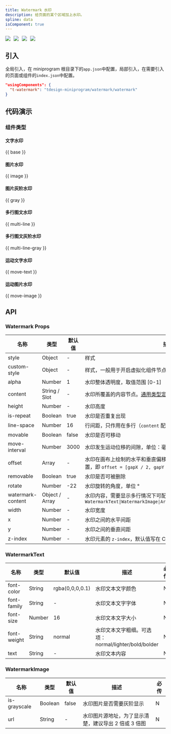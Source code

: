 ```yaml
---
title: Watermark 水印
description: 给页面的某个区域加上水印。
spline: data
isComponent: true
---
```



<span class="coverages-badge" style="margin-right: 10px"><img src="https://img.shields.io/badge/coverages%3A%20lines-0%25-red" /></span><span class="coverages-badge" style="margin-right: 10px"><img src="https://img.shields.io/badge/coverages%3A%20functions-0%25-red" /></span><span class="coverages-badge" style="margin-right: 10px"><img src="https://img.shields.io/badge/coverages%3A%20statements-0%25-red" /></span><span class="coverages-badge" style="margin-right: 10px"><img src="https://img.shields.io/badge/coverages%3A%20branches-0%25-red" /></span>
## 引入

全局引入，在 miniprogram 根目录下的`app.json`中配置，局部引入，在需要引入的页面或组件的`index.json`中配置。

```json
"usingComponents": {
  "t-watermark": "tdesign-miniprogram/watermark/watermark"
}
```

## 代码演示

<!-- <a href="https://developers.weixin.qq.com/s/l0azMimf7CSu" title="在开发者工具中预览效果" target="_blank" rel="noopener noreferrer"> 在开发者工具中预览效果 </a>

<blockquote style="background-color: #d9e1ff; font-size: 15px; line-height: 26px;margin: 16px 0 0;padding: 16px; border-radius: 6px; color: #0052d9" >
<p>Tips: 请确保开发者工具为打开状态。导入开发者工具后，依次执行：npm i > 构建npm包 > 勾选 "将JS编译成ES5"</p>
</blockquote> -->

### 组件类型

#### 文字水印

{{ base }}

#### 图片水印

{{ image }}

#### 图片灰阶水印

{{ gray }}

#### 多行图文水印

{{ multi-line }}

#### 多行图文灰阶水印

{{ multi-line-gray }}

#### 运动文字水印

{{ move-text }}

#### 运动图片水印

{{ move-image }}


## API

### Watermark Props

名称 | 类型 | 默认值 | 描述 | 必传
-- | -- | -- | -- | --
style | Object | - | 样式 | N
custom-style | Object | - | 样式，一般用于开启虚拟化组件节点场景 | N
alpha | Number | 1 | 水印整体透明度，取值范围 [0-1] | N
content | String / Slot | - | 水印所覆盖的内容节点。[通用类型定义](https://github.com/Tencent/tdesign-miniprogram/tree/develop/packages/components/common/common.ts) | N
height | Number | - | 水印高度 | N
is-repeat | Boolean | true | 水印是否重复出现 | N
line-space | Number | 16 | 行间距，只作用在多行（`content` 配置为数组）情况下 | N
movable | Boolean | false | 水印是否可移动 | N
move-interval | Number | 3000 | 水印发生运动位移的间隙，单位：毫秒 | N
offset | Array | - | 水印在画布上绘制的水平和垂直偏移量，正常情况下水印绘制在中间位置，即 `offset = [gapX / 2, gapY / 2]`。TS 类型：`Array<number>` | N
removable | Boolean | true | 水印是否可被删除 | N
rotate | Number | -22 | 水印旋转的角度，单位 ° | N
watermark-content | Object / Array | - | 水印内容，需要显示多行情况下可配置为数组。TS 类型：`WatermarkText\|WatermarkImage\|Array<WatermarkText\|WatermarkImage>` | N
width | Number | - | 水印宽度 | N
x | Number | - | 水印之间的水平间距 | N
y | Number | - | 水印之间的垂直间距 | N
z-index | Number | - | 水印元素的 `z-index`，默认值写在 CSS 中 | N

### WatermarkText

名称 | 类型 | 默认值 | 描述 | 必传
-- | -- | -- | -- | --
font-color | String | rgba(0,0,0,0.1) | 水印文本文字颜色 | N
font-family | String | - | 水印文本文字字体 | N
font-size | Number | 16 | 水印文本文字大小 | N
font-weight | String | normal | 水印文本文字粗细。可选项：normal/lighter/bold/bolder | N
text | String | - | 水印文本内容 | N

### WatermarkImage

名称 | 类型 | 默认值 | 描述 | 必传
-- | -- | -- | -- | --
is-grayscale | Boolean | false | 水印图片是否需要灰阶显示 | N
url | String | - | 水印图片源地址，为了显示清楚，建议导出 2 倍或 3 倍图 | N
